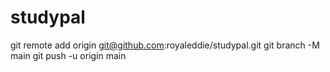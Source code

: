 # studypal

git remote add origin git@github.com:royaleddie/studypal.git
git branch -M main
git push -u origin main